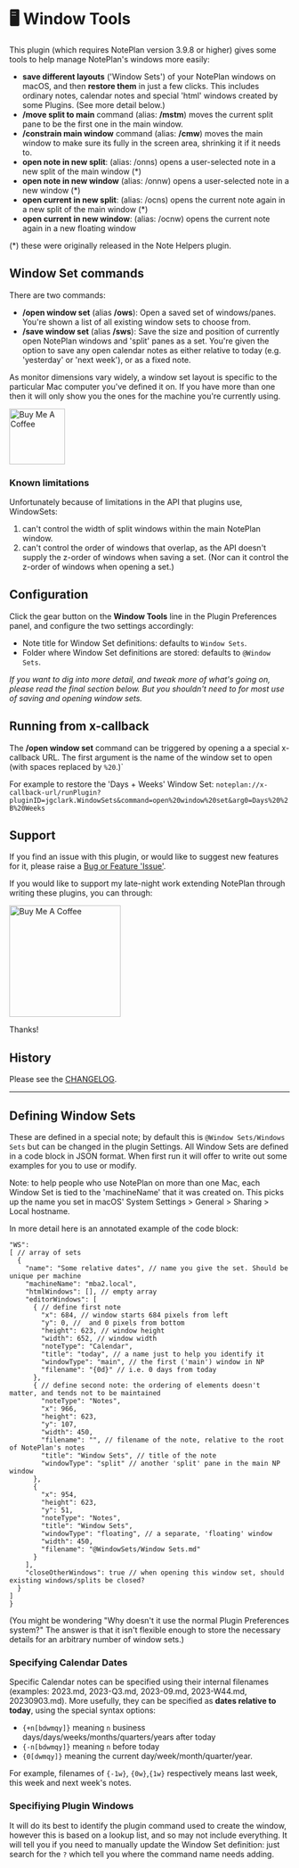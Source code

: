 # 🖥️ Window Tools

This plugin (which requires NotePlan version 3.9.8 or higher) gives some tools to help manage NotePlan's windows more easily:
- **save different layouts** ('Window Sets') of your NotePlan windows on macOS, and then **restore them** in just a few clicks. This includes ordinary notes, calendar notes and special 'html' windows created by some Plugins. (See more detail below.)
- **/move split to main** command (alias: **/mstm**) moves the current split pane to be the first one in the main window.
- **/constrain main window** command (alias: **/cmw**) moves the main window to make sure its fully in the screen area, shrinking it if it needs to.
- **open note in new split**: (alias: /onns) opens a user-selected note in a new split of the main window (*)
- **open note in new window** (alias: /onnw) opens a user-selected note in a new window (*)
- **open current in new split**: (alias: /ocns) opens the current note again in a new split of the main window (*)
- **open current in new window**: (alias: /ocnw) opens the current note again in a new floating window

(*) these were originally released in the Note Helpers plugin.

## Window Set commands
There are two commands:
- **/open window set** (alias **/ows**): Open a saved set of windows/panes. You're shown a list of all existing window sets to choose from.
- **/save window set** (alias **/sws**): Save the size and position of currently open NotePlan windows and 'split' panes as a set. You're given the option to save any open calendar notes as either relative to today (e.g. 'yesterday' or 'next week'), or as a fixed note.

As monitor dimensions vary widely, a window set layout is specific to the particular Mac computer you've defined it on. If you have more than one then it will only show you the ones for the machine you're currently using.

[<img width="100px" alt="Buy Me A Coffee" src="https://www.buymeacoffee.com/assets/img/guidelines/download-assets-sm-2.svg" />](https://www.buymeacoffee.com/revjgc)

### Known limitations
Unfortunately because of limitations in the API that plugins use, WindowSets:
1. can't control the width of split windows within the main NotePlan window.
2. can't control the order of windows that overlap, as the API doesn't supply the z-order of windows when saving a set. (Nor can it control the z-order of windows when opening a set.)

## Configuration
Click the gear button on the **Window Tools** line in the Plugin Preferences panel, and configure the two settings accordingly:
- Note title for Window Set definitions: defaults to `Window Sets`.
- Folder where Window Set definitions are stored: defaults to `@Window Sets`.

_If you want to dig into more detail, and tweak more of what's going on, please read the final section below. But you shouldn't need to for most use of saving and opening window sets._

## Running from x-callback
The **/open window set** command can be triggered by opening a a special x-callback URL. The first argument is the name of the window set to open (with spaces replaced by `%20`.)`

For example to restore the 'Days + Weeks' Window Set:
`noteplan://x-callback-url/runPlugin?pluginID=jgclark.WindowSets&command=open%20window%20set&arg0=Days%20%2B%20Weeks`

## Support
If you find an issue with this plugin, or would like to suggest new features for it, please raise a [Bug or Feature 'Issue'](https://github.com/NotePlan/plugins/issues).

If you would like to support my late-night work extending NotePlan through writing these plugins, you can through:

[<img width="200px" alt="Buy Me A Coffee" src="https://www.buymeacoffee.com/assets/img/guidelines/download-assets-sm-2.svg" />](https://www.buymeacoffee.com/revjgc)

Thanks!

## History
Please see the [CHANGELOG](CHANGELOG.md).

<hr />

## Defining Window Sets
These are defined in a special note; by default this is `@Window Sets/Windows Sets` but can be changed in the plugin Settings. All Window Sets are defined in a code block in JSON format. When first run it will offer to write out some examples for you to use or modify.

Note: to help people who use NotePlan on more than one Mac, each Window Set is tied to the 'machineName' that it was created on. This picks up the name you set in macOS' System Settings > General > Sharing > Local hostname.

In more detail here is an annotated example of the code block:
```jsonc
"WS":
[ // array of sets
  {
    "name": "Some relative dates", // name you give the set. Should be unique per machine
    "machineName": "mba2.local",
    "htmlWindows": [], // empty array
    "editorWindows": [
      { // define first note
        "x": 684, // window starts 684 pixels from left
        "y": 0, //  and 0 pixels from bottom
        "height": 623, // window height
        "width": 652, // window width
        "noteType": "Calendar",
        "title": "today", // a name just to help you identify it
        "windowType": "main", // the first ('main') window in NP
        "filename": "{0d}" // i.e. 0 days from today
      },
      { // define second note: the ordering of elements doesn't matter, and tends not to be maintained
        "noteType": "Notes",
        "x": 966,
        "height": 623,
        "y": 107,
        "width": 450,
        "filename": "", // filename of the note, relative to the root of NotePlan's notes
        "title": "Window Sets", // title of the note
        "windowType": "split" // another 'split' pane in the main NP window
      },
      {
        "x": 954,
        "height": 623,
        "y": 51,
        "noteType": "Notes",
        "title": "Window Sets",
        "windowType": "floating", // a separate, 'floating' window
        "width": 450,
        "filename": "@WindowSets/Window Sets.md"
      }
    ],
    "closeOtherWindows": true // when opening this window set, should existing windows/splits be closed?
  }
]
}
```

(You might be wondering "Why doesn't it use the normal Plugin Preferences system?" The answer is that it isn't flexible enough to store the necessary details for an arbitrary number of window sets.)

### Specifying Calendar Dates
Specific Calendar notes can be specified using their internal filenames (examples: 2023.md, 2023-Q3.md, 2023-09.md, 2023-W44.md, 20230903.md). More usefully, they can be specified as **dates relative to today**, using the special syntax options:
-  `{+n[bdwmqy]}` meaning `n` business days/days/weeks/months/quarters/years after today
- `{-n[bdwmqy]}` meaning `n` before today
- `{0[dwmqy]}` meaning the current day/week/month/quarter/year.

For example, filenames of `{-1w}`, `{0w}`,`{1w}` respectively means last week, this week and next week's notes.

### Specifiying Plugin Windows
It will do its best to identify the plugin command used to create the window, however this is based on a lookup list, and so may not include everything. It will tell you if you need to manually update the Window Set definition: just search for the `?` which tell you where the command name needs adding.
